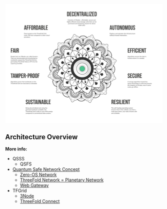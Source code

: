 ![](img/architecture_why_us.jpg)

## Architecture Overview

**More info:**

- QSSS
  - QSFS
- [Quantum Safe Network Concept](sdk:archi_qsnetwork)
  - [Zero-OS Network](sdk:capacity_network)
  - [ThreeFold Network = Planetary Network](sdk:archi_psnw)
  - [Web Gateway](sdk:archi_webgateway)
- TFGrid
  - [3Node](3node)
  - [ThreeFold Connect](tfconnect)
